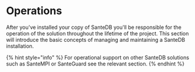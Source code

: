 # Operations

After you've installed your copy of SanteDB you'll be responsible for the operation of the solution throughout the lifetime of the project. This section will introduce the basic concepts of managing and maintaining a SanteDB installation.

{% hint style="info" %}
For operational support on other SanteDB solutions such as SanteMPI or SanteGuard see the relevant section.
{% endhint %}

